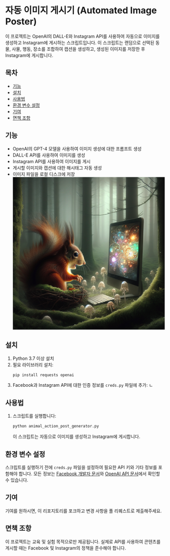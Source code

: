 # 자동 이미지 게시기 (Automated Image Poster)

이 프로젝트는 OpenAI의 DALL-E와 Instagram API를 사용하여 자동으로 이미지를 생성하고 Instagram에 게시하는 스크립트입니다. 이 스크립트는 랜덤으로 선택된 동물, 사물, 행동, 장소를 조합하여 캡션을 생성하고, 생성된 이미지를 저장한 후 Instagram에 게시합니다.

## 목차
- [기능](#기능)
- [설치](#설치)
- [사용법](#사용법)
- [환경 변수 설정](#환경-변수-설정)
- [기여](#기여)
- [면책 조항](#면책-조항)

## 기능
- OpenAI의 GPT-4 모델을 사용하여 이미지 생성에 대한 프롬프트 생성
- DALL-E API를 사용하여 이미지를 생성
- Instagram API를 사용하여 이미지를 게시
- 게시할 이미지와 캡션에 대한 해시태그 자동 생성
- 이미지 파일을 로컬 디스크에 저장
![Example Image](https://github.com/ddjunho/animal_action_post_generator/blob/main/%EC%9D%B4%EB%AF%B8%EC%A7%80%EC%83%9D%EC%84%B1/%EB%8B%A4%EB%9E%8C%EC%A5%90%EB%8A%94_%ED%8C%90%ED%83%80%EC%A7%80_%EC%88%B2%EC%97%90%EC%84%9C_%EB%AA%A8%EB%8B%88%ED%84%B0%EB%A5%BC_%EC%95%89%EC%95%84_%EC%9E%88%EB%8B%A4..png)
## 설치
1. Python 3.7 이상 설치
2. 필요 라이브러리 설치:
   ```bash
   pip install requests openai
   ```
3. Facebook과 Instagram API에 대한 인증 정보를 `creds.py` 파일에 추가:
  ㄴ

## 사용법
1. 스크립트를 실행합니다:
   ```bash
   python animal_action_post_generator.py
   ```
   이 스크립트는 자동으로 이미지를 생성하고 Instagram에 게시합니다.

## 환경 변수 설정
스크립트를 실행하기 전에 `creds.py` 파일을 설정하여 필요한 API 키와 기타 정보를 포함해야 합니다. 모든 정보는 [Facebook 개발자 문서](https://developers.facebook.com/docs/)와 [OpenAI API 문서](https://platform.openai.com/docs/)에서 확인할 수 있습니다.


## 기여
기여를 원하시면, 이 리포지토리를 포크하고 변경 사항을 풀 리퀘스트로 제출해주세요.

## 면책 조항
이 프로젝트는 교육 및 실험 목적으로만 제공됩니다. 실제로 API를 사용하여 콘텐츠를 게시할 때는 Facebook 및 Instagram의 정책을 준수해야 합니다.
